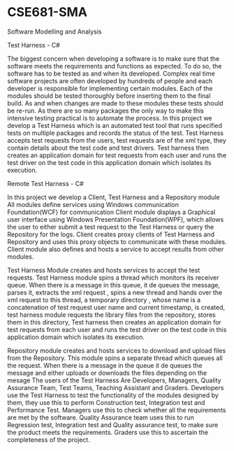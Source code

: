 # CSE681-SMA
Software Modelling and Analysis

Test Harness - C#

The biggest concern when developing a software is to make sure that the software meets the requirements and functions as expected. To do so, the software has to be tested as and when its developed. Complex real time software projects are often developed by hundreds of people and each developer is responsible for implementing certain modules. Each of the modules should be tested thoroughly before inserting them to the final build. As and when changes are made to these modules these tests should be re-run. As there are so many packages the only way to make this intensive testing practical is to automate the process.
In this project we develop a Test Harness which is an automated test tool that runs specified tests on multiple packages and records the status of the test. Test Harness accepts test requests from the users, test requests are of the xml type, they contain details about the test code and test drivers. Test harness then creates an application domain for test requests from each user and runs the test driver on the test code in this application domain which isolates its execution.


Remote Test Harness - C#

In this project we develop a Client, Test Harness and a Repository module
All modules define services using Windows communication Foundation(WCF) for communication
Client module displays a Graphical user interface using Windows Presentation Foundation(WPF), which allows the user to either submit a test request to the Test Harness or query the Repository for the logs. Client creates proxy clients of Test Harness and Repository and uses this proxy objects to communicate with these modules. Client module also defines and hosts a service to accept results from other modules.

Test Harness Module creates and hosts services to accept the test requests. Test Harness module spins a thread which monitors its receiver queue. When there is a message in this queue, it de queues the message, parses it, extracts the xml request , spins a new thread and hands over the xml request to this thread, a temporary directory , whose name is a concatenation of test request user name and current timestamp, is created, test harness module requests the library files from the repository, stores them in this directory, Test harness then creates an application domain for test requests from each user and runs the test driver on the test code in this application domain which isolates its execution.

Repository module creates and hosts services to download and upload files from the Repository. This module spins a separate thread which queues all the request. When there is a message in the queue it de queues the message and either uploads or downloads the files depending on the mesage
The users of the Test Harness Are Developers, Managers, Quality Assurance Team, Test Teams, Teaching Assistant and Graders. Developers use the Test Harness to test the functionality of the modules designed by them, they use this to perform Construction test, Integration test and Performance Test. Managers use this to check whether all the requirements are met by the
software. Quality Assurance team uses this to run Regression test, Integration test and Quality assurance test, to make sure the product meets the requirements. Graders use this to ascertain the completeness of the project.
